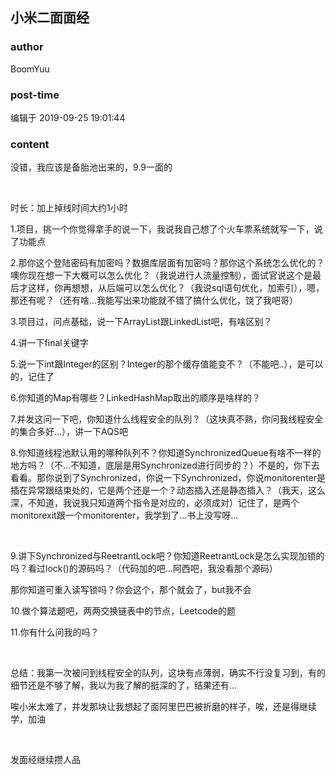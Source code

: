 ## 小米二面面经
### author 
BoomYuu
### post-time 

编辑于  2019-09-25 19:01:44
### content 
<div class="post-topic-des nc-post-content">
 <p>
  没错，我应该是备胎池出来的，9.9一面的
 </p>
 <p>
  <br/>
 </p>
 <p>
  时长：加上掉线时间大约1小时
 </p>
 <p>
  1.项目，挑一个你觉得拿手的说一下，我说我自己想了个火车票系统就写一下，说了功能点
 </p>
 <p>
  2.那你这个登陆密码有加密吗？数据库层面有加密吗？那你这个系统怎么优化的？噢你现在想一下大概可以怎么优化？（我说进行人流量控制），面试官说这个是最后才这样，你再想想，从后端可以怎么优化？（我说sql语句优化，加索引），嗯，那还有呢？（还有啥...我能写出来功能就不错了搞什么优化，饶了我吧哥）
 </p>
 <p>
  3.项目过，问点基础，说一下ArrayList跟LinkedList吧，有啥区别？
 </p>
 <p>
  4.讲一下final关键字
 </p>
 <p>
  5.说一下int跟Integer的区别？Integer的那个缓存值能变不？（不能吧..），是可以的，记住了
 </p>
 <p>
  6.你知道的Map有哪些？LinkedHashMap取出的顺序是啥样的？
 </p>
 <p>
  7.并发这问一下吧，你知道什么线程安全的队列？（这块真不熟，你问我线程安全的集合多好...），讲一下AQS吧
 </p>
 <p>
  8.你知道线程池默认用的哪种队列不？你知道SynchronizedQueue有啥不一样的地方吗？（不...不知道，底层是用Synchronized进行同步的？）不是的，你下去看看。那你说到了Synchronized，你说一下Synchronized，你说monitorenter是插在异常跟结束处的，它是两个还是一个？动态插入还是静态插入？（我天，这么深，不知道，我说我只知道两个指令是对应的，必须成对）记住了，是两个monitorexit跟一个monitorenter，我学到了...书上没写呀...
 </p>
 <p>
  <br/>
 </p>
 <p>
  9.讲下Synchronized与ReetrantLock吧？你知道ReetrantLock是怎么实现加锁的吗？看过lock()的源码吗？（代码加的吧...阿西吧，我没看那个源码）
 </p>
 <p>
  那你知道可重入读写锁吗？你会这个，那个就会了，but我不会
 </p>
 <p>
  10.做个算法题吧，两两交换链表中的节点，Leetcode的题
 </p>
 <p>
  11.你有什么问我的吗？
 </p>
 <p>
  <br/>
 </p>
 <p>
  总结：我第一次被问到线程安全的队列，这块有点薄弱，确实不行没复习到，有的细节还是不够了解，我以为我了解的挺深的了，结果还有...
 </p>
 <p>
  唉小米太难了，并发那块让我想起了面阿里巴巴被折磨的样子，唉，还是得继续学，加油
 </p>
 <p>
  <br/>
 </p>
 <p>
  发面经继续攒人品
 </p>
</div>
